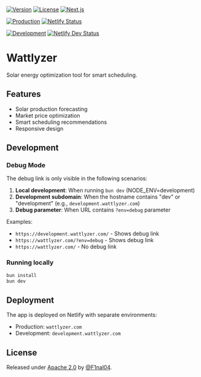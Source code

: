 [![Version](https://img.shields.io/github/package-json/v/f1nal04/wattlyzer?style=flat-square&color=yellow)](https://github.com/F1nal04/wattlyzer/releases)
[![License](https://img.shields.io/badge/license-Apache_2.0-yellow.svg?style=flat-square)](LICENSE)
[![Next.js](https://img.shields.io/badge/Next.js-15.3.3-black?logo=next.js&style=flat-square)](https://nextjs.org/)

[![Production](https://img.shields.io/badge/Production-brightgreen?logo=netlify&label=Env&style=flat-square)](https://wattlyzer.com) [![Netlify Status](https://api.netlify.com/api/v1/badges/9dfe6264-94a3-42a6-b729-dd4b84819d8d/deploy-status?style=flat-square)](https://app.netlify.com/projects/wattlyzer/deploys)

[![Development](https://img.shields.io/badge/Development-orange?logo=netlify&label=Env&style=flat-square)](https://development.wattlyzer.com) [![Netlify Dev Status](https://api.netlify.com/api/v1/badges/9dfe6264-94a3-42a6-b729-dd4b84819d8d/deploy-status?branch=development&style=flat-square)](https://app.netlify.com/projects/wattlyzer/deploys)

# Wattlyzer

Solar energy optimization tool for smart scheduling.

## Features

- Solar production forecasting
- Market price optimization
- Smart scheduling recommendations
- Responsive design

## Development

### Debug Mode

The debug link is only visible in the following scenarios:

1. **Local development**: When running `bun dev` (NODE_ENV=development)
2. **Development subdomain**: When the hostname contains "dev" or "development" (e.g., `development.wattlyzer.com`)
3. **Debug parameter**: When URL contains `?env=debug` parameter

Examples:

- `https://development.wattlyzer.com/` - Shows debug link
- `https://wattlyzer.com/?env=debug` - Shows debug link
- `https://wattlyzer.com/` - No debug link

### Running locally

```bash
bun install
bun dev
```

## Deployment

The app is deployed on Netlify with separate environments:

- Production: `wattlyzer.com`
- Development: `development.wattlyzer.com`

## License

Released under [Apache 2.0](/LICENSE) by [@F1nal04](https://github.com/F1nal04).
